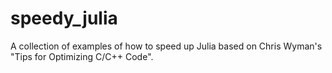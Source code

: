 # speedy_julia
A collection of examples of how to speed up Julia based on Chris Wyman's "Tips for Optimizing C/C++ Code".
